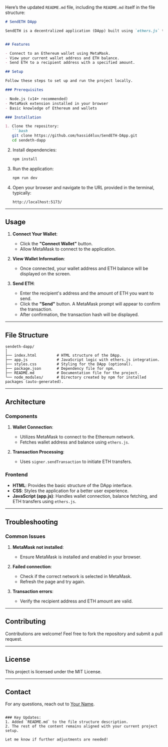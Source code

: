 Here’s the updated `README.md` file, including the `README.md` itself in the file structure:

```markdown
# SendETH DApp

SendETH is a decentralized application (DApp) built using `ethers.js` that allows users to connect their Ethereum wallet (e.g., MetaMask), view their account balance, and send ETH to other addresses.


## Features

- Connect to an Ethereum wallet using MetaMask.
- View your current wallet address and ETH balance.
- Send ETH to a recipient address with a specified amount.

## Setup

Follow these steps to set up and run the project locally.

### Prerequisites

- Node.js (v14+ recommended)
- MetaMask extension installed in your browser
- Basic knowledge of Ethereum and wallets

### Installation

1. Clone the repository:
   ```bash
   git clone https://github.com/hassid4luv/SendETH-DApp.git
   cd sendeth-dapp
   ```

2. Install dependencies:

   ```bash
   npm install
   ```

3. Run the application:

   ```bash
   npm run dev
   ```

4. Open your browser and navigate to the URL provided in the terminal, typically:

   ```
   http://localhost:5173/
   ```

---

## Usage

1. **Connect Your Wallet**:
   - Click the **"Connect Wallet"** button.
   - Allow MetaMask to connect to the application.

2. **View Wallet Information**:
   - Once connected, your wallet address and ETH balance will be displayed on the screen.

3. **Send ETH**:
   - Enter the recipient's address and the amount of ETH you want to send.
   - Click the **"Send"** button. A MetaMask prompt will appear to confirm the transaction.
   - After confirmation, the transaction hash will be displayed.

---

## File Structure

```plaintext
sendeth-dapp/
│
├── index.html         # HTML structure of the DApp.
├── app.js             # JavaScript logic with ethers.js integration.
├── styles.css         # Styling for the DApp (optional).
├── package.json       # Dependency file for npm.
├── README.md          # Documentation file for the project.
└── node_modules/      # Directory created by npm for installed packages (auto-generated).
```

---

## Architecture

### Components

1. **Wallet Connection**:
   - Utilizes MetaMask to connect to the Ethereum network.
   - Fetches wallet address and balance using `ethers.js`.

2. **Transaction Processing**:
   - Uses `signer.sendTransaction` to initiate ETH transfers.

### Frontend

- **HTML**: Provides the basic structure of the DApp interface.
- **CSS**: Styles the application for a better user experience.
- **JavaScript (app.js)**: Handles wallet connection, balance fetching, and ETH transfers using `ethers.js`.

---

## Troubleshooting

### Common Issues

1. **MetaMask not installed**:
   - Ensure MetaMask is installed and enabled in your browser.

2. **Failed connection**:
   - Check if the correct network is selected in MetaMask.
   - Refresh the page and try again.

3. **Transaction errors**:
   - Verify the recipient address and ETH amount are valid.

---

## Contributing

Contributions are welcome! Feel free to fork the repository and submit a pull request.

---

## License

This project is licensed under the MIT License.

---

## Contact

For any questions, reach out to [Your Name](mailto:hassid4luv@gmail.com).

```

### Key Updates:
1. Added `README.md` to the file structure description.
2. The rest of the content remains aligned with your current project setup.

Let me know if further adjustments are needed!
